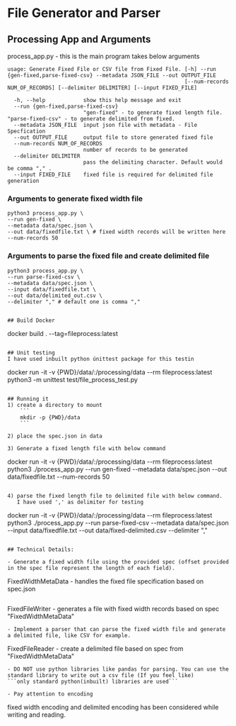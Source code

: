# File Generator and Parser

## Processing App and Arguments

process_app.py - this is the main program takes below arguments

```
usage: Generate Fixed File or CSV file from Fixed File. [-h] --run {gen-fixed,parse-fixed-csv} --metadata JSON_FILE --out OUTPUT_FILE
                                                        [--num-records NUM_OF_RECORDS] [--delimiter DELIMITER] [--input FIXED_FILE]

  -h, --help            show this help message and exit
  --run {gen-fixed,parse-fixed-csv}
                        "gen-fixed" - to generate fixed length file. "parse-fixed-csv" - to generate delimited from fixed.
  --metadata JSON_FILE  input json file with metadata - File Specfication
  --out OUTPUT_FILE     output file to store generated fixed file
  --num-records NUM_OF_RECORDS
                        number of records to be generated
  --delimiter DELIMITER
                        pass the delimiting character. Default would be comma "," .
  --input FIXED_FILE    fixed file is required for delimited file generation
  ```
### Arguments to generate fixed width file
```
python3 process_app.py \
--run gen-fixed \
--metadata data/spec.json \
--out data/fixedfile.txt \ # fixed width records will be written here
--num-records 50 
```

### Arguments to parse the fixed file and create delimited file
```
python3 process_app.py \
--run parse-fixed-csv \
--metadata data/spec.json \
--input data/fixedfile.txt \
--out data/delimited_out.csv \
--delimiter "," # default one is comma ","


## Build Docker

```
docker build . --tag=fileprocess:latest
```

## Unit testing
I have used inbuilt python únittest package for this testin
```
docker run -it -v {PWD}/data/:/processing/data --rm fileprocess:latest python3 -m unittest test/file_process_test.py
```

## Running it
1) create a directory to mount
    ```
    mkdir -p {PWD}/data
    ```
    
2) place the spec.json in data

3) Generate a fixed length file with below command

```
docker run -it -v {PWD}/data/:/processing/data --rm fileprocess:latest python3 ./process_app.py --run gen-fixed --metadata data/spec.json --out data/fixedfile.txt --num-records 50
```

4) parse the fixed length file to delimited file with below command. 
   I have used ',' as delimiter for testing

```
docker run -it -v {PWD}/data/:/processing/data --rm fileprocess:latest python3 ./process_app.py --run parse-fixed-csv --metadata data/spec.json --input data/fixedfile.txt --out data/fixed-delimited.csv --delimiter "," 
```

## Technical Details:

- Generate a fixed width file using the provided spec (offset provided in the spec file represent the length of each field).
  ```
  FixedWidthMetaData - handles the fixed file specification based on spec.json 
  ```
  ```
  FixedFileWriter - generates a file with fixed width records based on spec "FixedWidthMetaData"
  ```  
- Implement a parser that can parse the fixed width file and generate a delimited file, like CSV for example.
  ```
  FixedFileReader - create a delimited file based on spec from "FixedWidthMetaData"
  ```
- DO NOT use python libraries like pandas for parsing. You can use the standard library to write out a csv file (If you feel like)
  ```only standard python(inbuilt) libraries are used```

- Pay attention to encoding
  ```
  fixed width encoding and delimited encoding has been considered while writing and reading.
  ```



